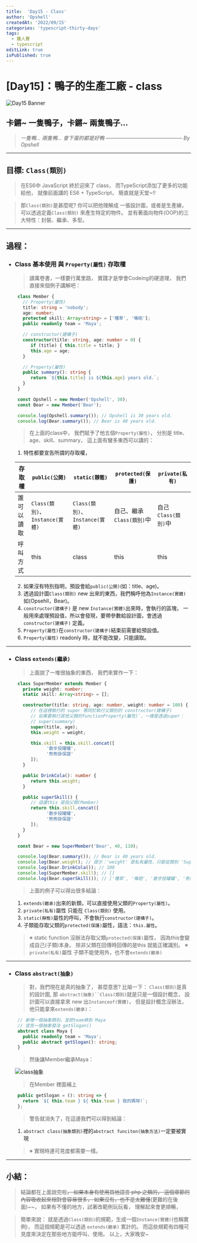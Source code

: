 ```yaml
---
title:  'Day15 - Class'
author: 'Opshell'
createdAt: '2022/09/15'
categories: 'typescript-thirty-days'
tags:
  - 鐵人賽
  - typescript
editLink: true
isPublished: true
---
```


# [Day15]：鴨子的生產工廠 - class
![Day15 Banner](https://ithelp.ithome.com.tw/upload/images/20220915/20109918LE9actwDSW.jpg)

## 卡鏘~ 一隻鴨子，卡鏘~ 兩隻鴨子...
> *一隻鴨... 兩隻鴨...*
> *會下蛋的都是好鴨*
> *───────────────────── By Opshell*

---
## 目標: `Class(類別)`
   > 在ES6中 JavaScript 終於迎來了 class，
   > 而TypeScript添加了更多的功能給他，
   > 就像前面講的 ES6 + TypeScript，
   > 簡直就是天堂~!!

   > 那`Class(類別)`是甚麼呢?
   > 你可以把他理解成 一張設計圖，或者是生產線，
   > 可以透過定義`Class(類別)` 來產生特定的物件。
   > 並有著面向物件(OOP)的三大特性：封裝、繼承、多型。

---
## 過程：
- ### Class 基本使用 與 `Property(屬性)` 存取權
   > 讀萬卷書，一樣要行萬里路，
   > 實踐才是學會Codeing的硬道理，
   > 我們直接來個例子講解吧：
   ```typescript
    class Member {
      // Property(屬性)
      title: string = 'nobody';
      age: number;
      protected skill: Array<string> = ['種草', '嘴砲'];
      public readonly team = 'Maya';

      // constructor(建構子)
      constructor(title: string, age: number = 0) {
         if (title) { this.title = title; }
         this.age = age;
      }

      // Property(屬性)
      public summary(): string {
         return `${this.title} is ${this.age} years old.`;
      }
    }

    const Opshell = new Member('Opshell', 30);
    const Bear = new Member('Bear');

    console.log(Opshell.summary()); // Opshell is 30 years old.
    console.log(Bear.summary()); // Bear is 40 years old.
   ```
   > 在上面的class中，
   > 我們賦予了他五個`Property(屬性)`，
   > 分別是 title、age、skill、summary，
   > 這上面有蠻多東西可以講的：
   1. 特性都要宣告所謂的存取權，

   存取權|`public(公開)`|`static(靜態)`|`protected(保護)`|`private(私有)`
   -------------|-------------|-------------|-------------|-------------
   誰可以讀取| `Class(類別)`、 `Instance(實體)` | `Class(類別)`、 `Instance(實體)`| 自己、繼承`Class(類別)`中 | 自己`Class(類別)`中
   呼叫方式| this | class | this | this

   2. 如果沒有特別指明，預設會給`public(公開)`(如：title、age)。
   3. 透過設計圖`Class(類別)` new 出來的東西，我們稱呼他為`Instance(實體)`
      如(Opsehll，Bear)。
   4. `constructor(建構子)` 是 new `Instance(實體)`出來時，會執行的區塊，
      一般用來處理預設值，所以會發現，要帶參數給設計圖，會透過 `constructor(建構子)` 定義。
   5. `Property(屬性)`在`constructor(建構子)`結束前需要給預設值。
   6. `Property(屬性)` readonly 時，就不能改變，只能讀取。

---
- ### Class `extends(繼承)`
   > 上面說了一堆很抽象的東西，
   > 我們來實作一下：
   ```typescript
    class SuperMember extends Member {
      private weight: number;
      static skill: Array<string> = [];

      constructor(title: string, age: number, weight: number = 100) {
         // 在這裡執行的 super 等同於執行父類別的 constructor(建構子)
         // 如果要執行其他父類的functionProperty(屬性)`，一樣是透過super：
         // super(summary)
         super(title, age);
         this.weight = weight;

         this.skill = this.skill.concat([
               '散步投罐罐',
               '熊熊掛保證'
         ]);
      }

      public DrinkCola(): number {
         return this.weight;
      }

      public superSkill() {
         // 這邊this 是指父類(Member)
         return this.skill.concat([
               '散步投罐罐',
               '熊熊掛保證'
         ]);
      }
    }

    const Bear = new SuperMember('Bear', 40, 110);

    console.log(Bear.summary()); // Bear is 40 years old.
    console.log(Bear.weight); // 提示：'weight' 是私有屬性，只能從類別 'SuperMember' 中存取
    console.log(Bear.DrinkCola()); // 100
    console.log(SuperMember.skill); // []
    console.log(Bear.superSkill()); // ['種草', '嘴砲', '散步投罐罐', '熊熊掛保證', '散步投罐罐', '熊熊掛保證']
   ```
   > 上面的例子可以得出很多結論：
   1. `extends(繼承)`出來的新類，可以直接使用父類的`Property(屬性)`。
   2. `private(私有)`屬性 只能在 `Class(類別)` 使用。
   3. `static(靜態)`屬性的呼叫，不會執行`constructor(建構子)`。
   4. 子類能存取父類的`protected(保護)`屬性，語法：`this.屬性`。

   > ※ static function 沒辦法存取父類`protected(保護)`屬性，
   >    因為this會變成自己(子類)本身。
   >    除非父類在回傳時回傳的是this 就能正確識別。
   > ※ `private(私有)`屬性 子類不能使用外，也不會`extends(繼承)`

---
- ### Class `abstract(抽象)`
   > 對，我們現在是真的抽象了，
   > 甚麼意思? 比喻一下：
   > `Class(類別)`是真的設計圖,
   > 那 `abstract(抽象)``Class(類別)`就是只是一個設計概念，
   > 設計圖可以直接拿來 new 出`Instanceof(實體)`，
   > 但是設計概念沒辦法，他只能拿來`extends(繼承)`：
   ```typescript
    // 新增一個抽象類別，並把team移到 Maya
    // 宣告一個抽象發法 getSlogan()
    abstract class Maya {
      public readonly team = 'Maya';
      public abstract getSlogan(): string;
    }
   ```
   > 然後讓Member繼承Maya：

   ![class抽象](https://ithelp.ithome.com.tw/upload/images/20220915/20109918ZZgdGotJPQ.png)

   > 在Member 裡面補上
   ```typescript
    public getSlogan = (): string => {
      return `${ this.team } ${ this.team } 我的媽呀!`;
    };
   ```
   > 警告就消失了，在這邊我們可以得到結論：
   1. `abstract class(抽象類別)`裡的`abstract funciton(抽象方法)`一定要被實現
   > ※ 實現時連可見度都需要一樣。

---
## 小結：
   > 結論都在上面說完啦~~，
   > 如果本身有使用其他語言 php 之類的，
   > 這個章節的內容吸收起來相對會容易很多，
   > 如果沒有，也不是太難懂~~(更難的在後面)~~，
   > 如果有不懂的地方，試著改範例玩玩看，
   > 理解起來會更順暢，

   > 簡單來說：
   > 就是透過`Class(類別)`的規範，生成一個`Instance(實體)`(也稱實例)，
   > 而這個規範是可以透過 `extends(繼承)` 累計的。
   > 而這些規範有四種可見度來決定在那些地方能呼叫、使用。
   > 以上，大家晚安~
